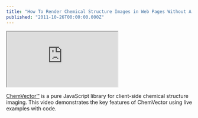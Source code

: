 ```yaml
---
title: "How To Render Chemical Structure Images in Web Pages Without A Server"
published: "2011-10-26T00:00:00.000Z"
---
```


<div class="videowrapper">
  <iframe src="https://www.youtube.com/embed/sJRycENilIk" allowfullscreen></iframe>
</div>

[ChemVector&trade;](http://metamolecular.com/chemvector/) is a pure JavaScript library for client-side chemical structure imaging. This video demonstrates the key features of ChemVector using live examples with code.